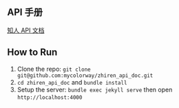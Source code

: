 ## API 手册

[知人 API 文档](https://mycolorway.github.io/zhiren_api_doc/build/)

## How to Run

1. Clone the repo: `git clone git@github.com:mycolorway/zhiren_api_doc.git`
2. `cd zhiren_api_doc` and `bundle install`
2. Setup the server: `bundle exec jekyll serve` then open `http://localhost:4000`